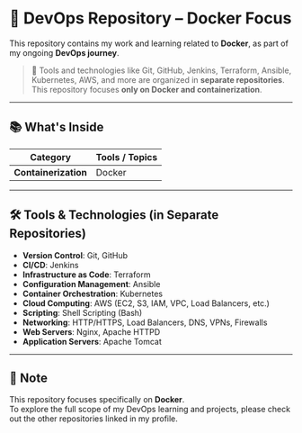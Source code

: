# 🚀 DevOps Repository – Docker Focus

This repository contains my work and learning related to **Docker**, as part of my ongoing **DevOps journey**.

> 🔧 Tools and technologies like Git, GitHub, Jenkins, Terraform, Ansible, Kubernetes, AWS, and more are organized in **separate repositories**. This repository focuses **only on Docker and containerization**.

---

## 📚 What's Inside

| Category           | Tools / Topics |
|--------------------|----------------|
| **Containerization** | Docker         |

---

## 🛠️ Tools & Technologies (in Separate Repositories)

- **Version Control**: Git, GitHub  
- **CI/CD**: Jenkins  
- **Infrastructure as Code**: Terraform  
- **Configuration Management**: Ansible  
- **Container Orchestration**: Kubernetes  
- **Cloud Computing**: AWS (EC2, S3, IAM, VPC, Load Balancers, etc.)  
- **Scripting**: Shell Scripting (Bash)  
- **Networking**: HTTP/HTTPS, Load Balancers, DNS, VPNs, Firewalls  
- **Web Servers**: Nginx, Apache HTTPD  
- **Application Servers**: Apache Tomcat  

---

## 📢 Note

This repository focuses specifically on **Docker**.  
To explore the full scope of my DevOps learning and projects, please check out the other repositories linked in my profile.
